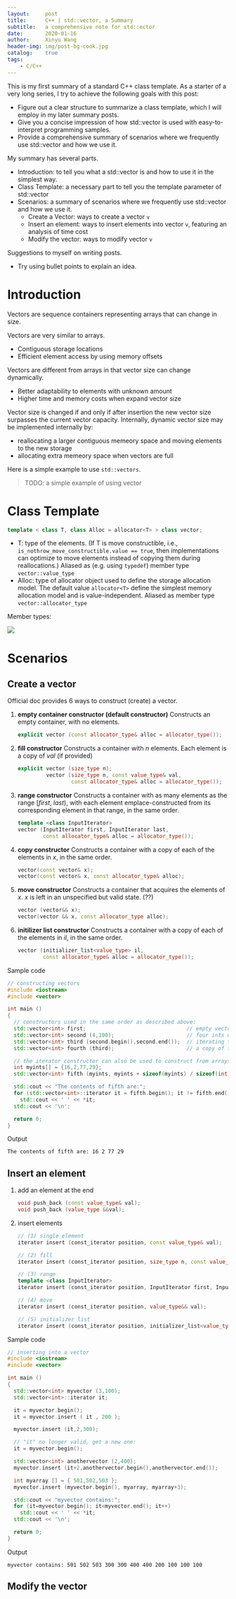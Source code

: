 ```yaml
---
layout:		post
title:		C++ | std::vector, a Summary
subtitle:	a comprehensive note for std::ector
date:		2020-01-16
author:		Xinyu Wang
header-img:	img/post-bg-cook.jpg
catalog:	true
tags:
	- C/C++
---
```


<!--
<head>
    <script src="https://cdn.mathjax.org/mathjax/latest/MathJax.js?config=TeX-AMS-MML_HTMLorMML" type="text/javascript"></script>
    <script type="text/x-mathjax-config">
        MathJax.Hub.Config({
            tex2jax: {
            skipTags: ['script', 'noscript', 'style', 'textarea', 'pre'],
            inlineMath: [['$','$']]
            }
        });
    </script>
</head>
-->

This is my first summary of a standard C++ class template. As a starter of a very long series, I try to achieve the following goals with this post:

- Figure out a clear structure to summarize a class template, which I will employ in my later summary posts.
- Give you a concise impression of how std::vector is used with easy-to-interpret programming samples.
- Provide a comprehensive summary of scenarios where we frequently use std::vector and how we use it.

My summary has several parts.

- Introduction: to tell you what a std::vector is and how to use it in the simplest way.
- Class Template: a necessary part to tell you the template parameter of std::vector
- Scenarios: a summary of scenarios where we frequently use std::vector and how we use it.
  - Create a Vector: ways to create a vector `v`
  - Insert an element: ways to insert elements into vector `v`, featuring an analysis of time cost
  - Modify the vector: ways to modify vector `v`

Suggestions to myself on writing posts.

- Try using bullet points to explain an idea.

# Introduction

Vectors are sequence containers representing arrays that can change in size.

Vectors are very similar to arrays.

- Contiguous storage locations
- Efficient element access by using memory offsets

Vectors are different from arrays in that vector size can change dynamically.

- Better adaptability to elements with unknown amount
- Higher time and memory costs when expand vector size

Vector size is changed if and only if after insertion the new vector size surpasses the current vector capacity.
Internally, dynamic vector size may be implemented internally by:

- reallocating a larger contiguous memeory space and moving elements to the new storage
- allocating extra memeory space when vectors are full

Here is a simple example to use `std::vectors`.

> TODO: a simple example of using vector

# Class Template

```c++
template < class T, class Alloc = allocator<T> > class vector;
```

- T: type of the elements. (If T is move constructible, i.e., `is_nothrow_move_constructible.value == true`, then implementations can optimize to move elements instead of copying them during reallocations.) Aliased as (e.g. using `typedef`) member type `vector::value_type`
- Alloc: type of allocator object used to define the storage allocation model. The default value `allocator<T>` define the simplest memory allocation model and is value-independent. Aliased as member type `vector::allocator_type`

Member types:

![](https://github.com/shawn233/shawn233.github.io/raw/master/_posts/.assets/image-20200116111932792.png)

# Scenarios

## Create a vector

Official doc provides 6 ways to construct (create) a vector.

1. **empty container constructor (default constructor)**
	Constructs an empty container, with no elements.
	```c++
	explicit vector (const allocator_type& alloc = allocator_type());
	```

2. **fill constructor**
	Constructs a container with *n* elements. Each element is a copy of *val* (if provided)
	```c++
	explicit vector (size_type n);
	         vector (size_type n, const value_type& val,
					 const allocator_type& alloc = allocator_type());
	```

3. **range constructor**
	Constructs a container with as many elements as the range [*first*, *last*), with each element emplace-constructed from its corresponding element in that range, in the same order.
	```c++
	template <class InputIterator>
	vector (InputIterator first, InputIterator last,
			const allocator_type& alloc = allocator_type());
	```

4. **copy constructor**
	Constructs a container with a copy of each of the elements in *x*, in the same order.
	```c++
	vector(const vector& x);
	vector(const vector& x, const allocator_type& alloc);
	```

5. **move constructor**
	Constructs a container that acquires the elements of *x*.
	*x* is left in an unspecified but valid state. (??)
	```c++
	vector (vector&& x);
	vector(vector && x, const allocator_type alloc);
	```

6. **initilizer list constructor**
	Constructs a container with a copy of each of the elements in *il*, in the same order.
	```c++
	vector (initializer_list<value_type> il,
			const allocator_type& alloc = allocator_type());
	```

Sample code

```c++
// constructing vectors
#include <iostream>
#include <vector>

int main ()
{
  // constructors used in the same order as described above:
  std::vector<int> first;                                // empty vector of ints
  std::vector<int> second (4,100);                       // four ints with value 100
  std::vector<int> third (second.begin(),second.end());  // iterating through second
  std::vector<int> fourth (third);                       // a copy of third

  // the iterator constructor can also be used to construct from arrays:
  int myints[] = {16,2,77,29};
  std::vector<int> fifth (myints, myints + sizeof(myints) / sizeof(int) );

  std::cout << "The contents of fifth are:";
  for (std::vector<int>::iterator it = fifth.begin(); it != fifth.end(); ++it)
    std::cout << ' ' << *it;
  std::cout << '\n';

  return 0;
}
```

Output

```
The contents of fifth are: 16 2 77 29
```

## Insert an element

1. add an element at the end
	```c++
	void push_back (const value_type& val);
	void push_back (value_type &&val);
	```

2. insert elements
	```c++
	// (1) single element
	iterator insert (const_iterator position, const value_type& val);

	// (2) fill
	iterator insert (const_iterator position, size_type n, const value_type& val);
	
	// (3) range
	template <class InputIterator>
	iterator insert (const_iterator position, InputIterator first, InputIterator last);
	
	// (4) move
	iterator insert (const_iterator position, value_type&& val);

	// (5) initializer list
	iterator insert (const_iterator position, initializer_list<value_type> il);
	```

Sample code

```c++
// inserting into a vector
#include <iostream>
#include <vector>

int main ()
{
  std::vector<int> myvector (3,100);
  std::vector<int>::iterator it;

  it = myvector.begin();
  it = myvector.insert ( it , 200 );

  myvector.insert (it,2,300);

  // "it" no longer valid, get a new one:
  it = myvector.begin();

  std::vector<int> anothervector (2,400);
  myvector.insert (it+2,anothervector.begin(),anothervector.end());

  int myarray [] = { 501,502,503 };
  myvector.insert (myvector.begin(), myarray, myarray+3);

  std::cout << "myvector contains:";
  for (it=myvector.begin(); it<myvector.end(); it++)
    std::cout << ' ' << *it;
  std::cout << '\n';

  return 0;
}
```

Output

```
myvector contains: 501 502 503 300 300 400 400 200 100 100 100
```

## Modify the vector


